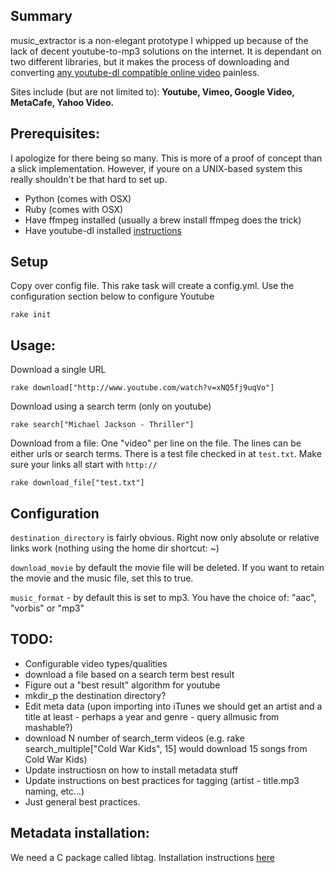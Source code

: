 ## Summary

music_extractor is a non-elegant prototype I whipped up because of the lack of decent youtube-to-mp3 solutions on the internet. It is dependant on two different libraries, but it makes the process of downloading and converting [any youtube-dl compatible online video](http://rg3.github.com/youtube-dl/documentation.html#d4) painless. 

Sites include (but are not limited to): **Youtube, Vimeo, Google Video, MetaCafe, Yahoo Video.**

## Prerequisites:

I apologize for there being so many. This is more of a proof of concept than a slick implementation. However, if youre on a UNIX-based system this really shouldn't be that hard to set up.

* Python (comes with OSX)
* Ruby (comes with OSX)
* Have ffmpeg installed (usually a brew install ffmpeg does the trick)
* Have youtube-dl installed [instructions](http://rg3.github.com/youtube-dl/)

## Setup

Copy over config file. This rake task will create a config.yml. Use the configuration section below to configure Youtube
	
	rake init

## Usage:

Download a single URL

	rake download["http://www.youtube.com/watch?v=xNQ5fj9uqVo"]
	
Download using a search term (only on youtube)

	rake search["Michael Jackson - Thriller"]
	
Download from a file: One "video" per line on the file. The lines can be either urls or search terms. There is a test file checked in at `test.txt`. Make sure your links all start with `http://`

	rake download_file["test.txt"]


## Configuration

`destination_directory` is fairly obvious. Right now only absolute or relative links work (nothing using the home dir shortcut: ~)

`download_movie` by default the movie file will be deleted. If you want to retain the movie and the music file, set this to true.

`music_format` - by default this is set to mp3. You have the choice of: "aac", "vorbis" or "mp3"

## TODO:

* Configurable video types/qualities
* download a file based on a search term best result
* Figure out a "best result" algorithm for youtube
* mkdir_p the destination directory?
* Edit meta data (upon importing into iTunes we should get an artist and a title at least - perhaps a year and genre - query allmusic from mashable?)
* download N number of search_term videos (e.g. rake search_multiple["Cold War Kids", 15] would download 15 songs from Cold War Kids)
* Update instructiosn on how to install metadata stuff
* Update instructions on best practices for tagging (artist - title.mp3 naming, etc...)
* Just general best practices.


## Metadata installation:

We need a C package called libtag. Installation instructions [here](https://github.com/robinst/taglib-ruby)


